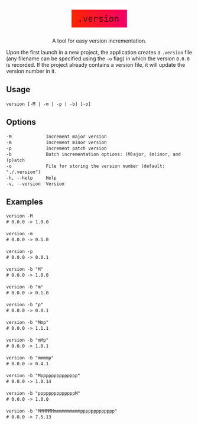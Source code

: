 <p align="center">
   <img width="150" src="icon.png" alt="" align="center">
</p>
<p align="center">
   A tool for easy version incrementation.
</p>



Upon the first launch in a new project, the application creates a `.version` file (any filename can be specified using
the `-o` flag) in which the version `0.0.0` is recorded. If the project already contains a version file, it will update
the version number in it.

## Usage

```text
version [-M | -m | -p | -b] [-o]
```

## Options

```text
-M             Increment major version
-m             Increment minor version
-p             Increment patch version
-b             Batch incrementation options: (M)ajor, (m)inor, and (p)atch
-o             File for storing the version number (default: "./.version")
-h, --help     Help
-v, --version  Version
```

## Examples

```shell
version -M
# 0.0.0 -> 1.0.0

version -m
# 0.0.0 -> 0.1.0

version -p
# 0.0.0 -> 0.0.1

version -b "M"
# 0.0.0 -> 1.0.0

version -b "m"
# 0.0.0 -> 0.1.0

version -b "p"
# 0.0.0 -> 0.0.1

version -b "Mmp"
# 0.0.0 -> 1.1.1

version -b "mMp"
# 0.0.0 -> 1.0.1

version -b "mmmmp"
# 0.0.0 -> 0.4.1

version -b "Mpppppppppppppp"
# 0.0.0 -> 1.0.14

version -b "ppppppppppppppM"
# 0.0.0 -> 1.0.0

version -b "MMMMMMmmmmmmmmmmppppppppppppp"
# 0.0.0 -> 7.5.13
```




